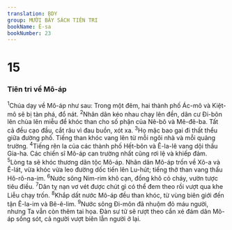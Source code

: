```yaml
---
translation: BDY
group: MƯỜI BẢY SÁCH TIÊN TRI
bookName: Ê-sa 
bookNumber: 23
---
```


<div class="title"><h1>15</h1><h3>Tiên tri về Mô-áp</h3></div>
<span class="verse es_15_1"><sup>1</sup>Chúa dạy về Mô-áp như sau: Trong một đêm, hai thành phố Ác-mô và Kiệt-mô sẽ bị tàn phá, đổ nát. </span>
<span class="verse es_15_2"><sup>2</sup>Nhân dân kéo nhau chạy lên đền, dân cư Đi-bôn lên chùa lên miễu để khóc than cho số phận của Nê-bô và Mê-đê-ba. Tất cả đều cạo đầu, cắt râu vì đau buồn, xót xa. </span>
<span class="verse es_15_3"><sup>3</sup>Họ mặc bao gai đi thất thểu giữa đường phố. Tiếng than khóc vang lên từ mỗi ngôi nhà và mỗi quảng trường. </span>
<span class="verse es_15_4"><sup>4</sup>Tiếng rên la của các thành phố Hết-bôn và Ê-la-lê vang dội thấu Gia-ha. Các chiến sĩ Mô-áp can trường nhất cũng rơi lệ và khiếp đảm.<br/></span>
<span class="verse es_15_5"><sup>5</sup>Lòng ta sẽ khóc thương dân tộc Mô-áp. Nhân dân Mô-áp trốn về Xô-a và Ê-lát, vừa khóc vừa leo đường dốc tiến lên Lu-hút; tiếng thở than vang thấu Hô-rô-na-im. </span>
<span class="verse es_15_6"><sup>6</sup>Nước sông Nim-rim khô cạn, đồng khô cỏ cháy, vườn tược tiêu điều. </span>
<span class="verse es_15_7"><sup>7</sup>Dân tỵ nạn vơ vét được chút gì có thể đem theo rồi vượt qua khe Liễu chạy trốn. </span>
<span class="verse es_15_8"><sup>8</sup>Khắp dất nước Mô-áp đều than khóc, từ vùng biên giới đến tận Ê-la-im và Bê-ê-lim. </span>
<span class="verse es_15_9"><sup>9</sup>Nước sông Đi-môn đã nhuộm đỏ máu người, nhưng Ta vẫn còn thêm tai họa. Đàn sư tử sẽ rượt theo cắn xé đám dân Mô-áp sống sót, cả người vượt biên lẫn người ở lại.</span>
